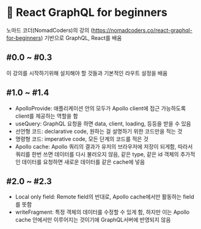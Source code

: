 # 📖 React GraphQL for beginners
노마드 코더(NomadCoders)의 강의 (https://nomadcoders.co/react-graphql-for-beginners) 기반으로 GraphQL, React를 배움

## #0.0 ~ #0.3
이 강의를 시작하기위해 설치해야 할 것들과 기본적인 라우트 설정을 배움

## #1.0 ~ #1.4
- ApolloProvide: 애플리케이션 안의 모두가 Apollo client에 접근 가능하도록 client를 제공하는 역할을 함
- useQuery: GraphQL 요청을 하면 data, client, loading, 등등을 받을 수 있음
- 선언형 코드: declarative code, 원하는 걸 설명하기 위한 코드만을 적는 것
- 명령형 코드: imperative code, 모든 단계의 코드를 적은 것
- Apollo cache: Apollo 쿼리의 결과가 유저의 브라우저에 저장이 되게함, 따라서 쿼리를 한번 쓰면 데이터를 다시 불러오지 않음, 같은 type, 같은 id 객체의 추가적인 데이터를 요청하면 새로운 데이터를 같은 cache에 넣음

## #2.0 ~ #2.3
- Local only field: Remote field의 반대로, Apollo cache에서만 활동하는 field를 뜻함
- writeFragment: 특정 객체의 데이터를 수정할 수 있게 함, 하지만 이는 Apollo cache 안에서만 이루어지는 것이기에 GraphQL서버에 반영되지 않음